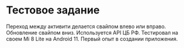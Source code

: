 # Тестовое задание
Переход между активити делается свайпом влево или вправо. Обновление свайпом вниз.
Используется API ЦБ РФ.
Тестировал на своем Mi 8 Lite на Android 11.
Первый опыт в создании приложения.
